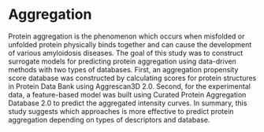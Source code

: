 # Aggregation
Protein aggregation is the phenomenon which occurs when misfolded or unfolded protein physically binds together and can cause the development of various amyloidosis diseases. The goal of this study was to construct surrogate models for predicting protein aggregation using data-driven methods with two types of databases. First, an aggregation propensity score database was constructed by calculating scores for protein structures in Protein Data Bank using Aggrescan3D 2.0. Second, for the experimental data, a feature-based model was built using Curated Protein Aggregation Database 2.0 to predict the aggregated intensity curves. In summary, this study suggests which approaches is more effective to predict protein aggregation depending on types of descriptors and database.
